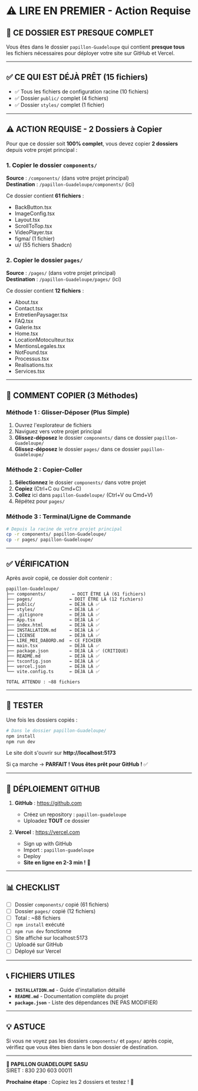 # ⚠️ LIRE EN PREMIER - Action Requise

## 🎯 CE DOSSIER EST PRESQUE COMPLET

Vous êtes dans le dossier `papillon-Guadeloupe` qui contient **presque tous** les fichiers nécessaires pour déployer votre site sur GitHub et Vercel.

---

## ✅ CE QUI EST DÉJÀ PRÊT (15 fichiers)

- ✅ Tous les fichiers de configuration racine (10 fichiers)
- ✅ Dossier `public/` complet (4 fichiers)
- ✅ Dossier `styles/` complet (1 fichier)

---

## ⚠️ ACTION REQUISE - 2 Dossiers à Copier

Pour que ce dossier soit **100% complet**, vous devez copier **2 dossiers** depuis votre projet principal :

### 1. Copier le dossier `components/`

**Source** : `/components/` (dans votre projet principal)  
**Destination** : `/papillon-Guadeloupe/components/` (ici)

Ce dossier contient **61 fichiers** :
- BackButton.tsx
- ImageConfig.tsx
- Layout.tsx
- ScrollToTop.tsx
- VideoPlayer.tsx
- figma/ (1 fichier)
- ui/ (55 fichiers Shadcn)

### 2. Copier le dossier `pages/`

**Source** : `/pages/` (dans votre projet principal)  
**Destination** : `/papillon-Guadeloupe/pages/` (ici)

Ce dossier contient **12 fichiers** :
- About.tsx
- Contact.tsx
- EntretienPaysager.tsx
- FAQ.tsx
- Galerie.tsx
- Home.tsx
- LocationMotoculteur.tsx
- MentionsLegales.tsx
- NotFound.tsx
- Processus.tsx
- Realisations.tsx
- Services.tsx

---

## 🚀 COMMENT COPIER (3 Méthodes)

### Méthode 1 : Glisser-Déposer (Plus Simple)

1. Ouvrez l'explorateur de fichiers
2. Naviguez vers votre projet principal
3. **Glissez-déposez** le dossier `components/` dans ce dossier `papillon-Guadeloupe/`
4. **Glissez-déposez** le dossier `pages/` dans ce dossier `papillon-Guadeloupe/`

### Méthode 2 : Copier-Coller

1. **Sélectionnez** le dossier `components/` dans votre projet
2. **Copiez** (Ctrl+C ou Cmd+C)
3. **Collez** ici dans `papillon-Guadeloupe/` (Ctrl+V ou Cmd+V)
4. Répétez pour `pages/`

### Méthode 3 : Terminal/Ligne de Commande

```bash
# Depuis la racine de votre projet principal
cp -r components/ papillon-Guadeloupe/
cp -r pages/ papillon-Guadeloupe/
```

---

## ✅ VÉRIFICATION

Après avoir copié, ce dossier doit contenir :

```
papillon-Guadeloupe/
├── components/          ← DOIT ÊTRE LÀ (61 fichiers)
├── pages/              ← DOIT ÊTRE LÀ (12 fichiers)
├── public/             ← DÉJÀ LÀ ✅
├── styles/             ← DÉJÀ LÀ ✅
├── .gitignore          ← DÉJÀ LÀ ✅
├── App.tsx             ← DÉJÀ LÀ ✅
├── index.html          ← DÉJÀ LÀ ✅
├── INSTALLATION.md     ← DÉJÀ LÀ ✅
├── LICENSE             ← DÉJÀ LÀ ✅
├── LIRE_MOI_DABORD.md  ← CE FICHIER
├── main.tsx            ← DÉJÀ LÀ ✅
├── package.json        ← DÉJÀ LÀ ✅ (CRITIQUE)
├── README.md           ← DÉJÀ LÀ ✅
├── tsconfig.json       ← DÉJÀ LÀ ✅
├── vercel.json         ← DÉJÀ LÀ ✅
└── vite.config.ts      ← DÉJÀ LÀ ✅

TOTAL ATTENDU : ~88 fichiers
```

---

## 🧪 TESTER

Une fois les dossiers copiés :

```bash
# Dans le dossier papillon-Guadeloupe/
npm install
npm run dev
```

Le site doit s'ouvrir sur **http://localhost:5173**

Si ça marche → **PARFAIT ! Vous êtes prêt pour GitHub !** ✅

---

## 🚀 DÉPLOIEMENT GITHUB

1. **GitHub** : https://github.com
   - Créez un repository : `papillon-guadeloupe`
   - Uploadez **TOUT** ce dossier
   
2. **Vercel** : https://vercel.com
   - Sign up with GitHub
   - Import : `papillon-guadeloupe`
   - Deploy
   - **Site en ligne en 2-3 min !** 🎉

---

## 📊 CHECKLIST

- [ ] Dossier `components/` copié (61 fichiers)
- [ ] Dossier `pages/` copié (12 fichiers)
- [ ] Total : ~88 fichiers
- [ ] `npm install` exécuté
- [ ] `npm run dev` fonctionne
- [ ] Site affiché sur localhost:5173
- [ ] Uploadé sur GitHub
- [ ] Déployé sur Vercel

---

## 📞 FICHIERS UTILES

- **`INSTALLATION.md`** - Guide d'installation détaillé
- **`README.md`** - Documentation complète du projet
- **`package.json`** - Liste des dépendances (NE PAS MODIFIER)

---

## 💡 ASTUCE

Si vous ne voyez pas les dossiers `components/` et `pages/` après copie, vérifiez que vous êtes bien dans le bon dossier de destination.

---

**🌴 PAPILLON GUADELOUPE SASU**  
SIRET : 830 230 603 00011

**Prochaine étape** : Copiez les 2 dossiers et testez ! 🚀
